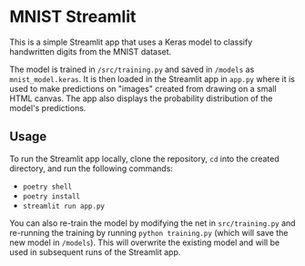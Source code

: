 # MNIST Streamlit

This is a simple Streamlit app that uses a Keras model to classify handwritten digits from the MNIST dataset.

The model is trained in `/src/training.py` and saved in `/models` as `mnist_model.keras`. It is then loaded in the Streamlit app in `app.py` where it is used to make predictions on "images" created from drawing on a small HTML canvas. The app also displays the probability distribution of the model's predictions.

## Usage

To run the Streamlit app locally, clone the repository, `cd` into the created directory, and run the following commands:

- `poetry shell`
- `poetry install`
- `streamlit run app.py`

You can also re-train the model by modifying the net in `src/training.py` and re-running the training by running `python training.py` (which will save the new model in `/models`). This will overwrite the existing model and will be used in subsequent runs of the Streamlit app.
